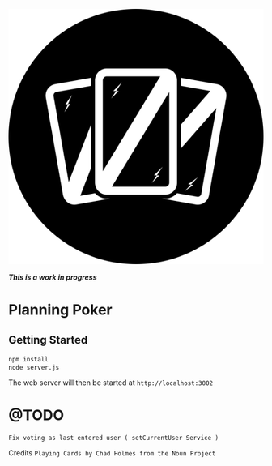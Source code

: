 <p align="center">
    <img src="app/assets/images/logo.png" alt="Logo"/>
</p>

***This is a work in progress***

Planning Poker
===

Getting Started
---

```
npm install
node server.js
```

The web server will then be started at `http://localhost:3002`

@TODO
===
```
Fix voting as last entered user ( setCurrentUser Service )

```

Credits
`Playing Cards by Chad Holmes from the Noun Project`